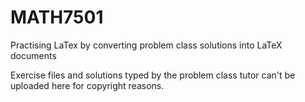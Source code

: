 # MATH7501
Practising LaTex by converting problem class solutions into LaTeX documents

Exercise files and solutions typed by the problem class tutor can't be uploaded here for copyright reasons. 
